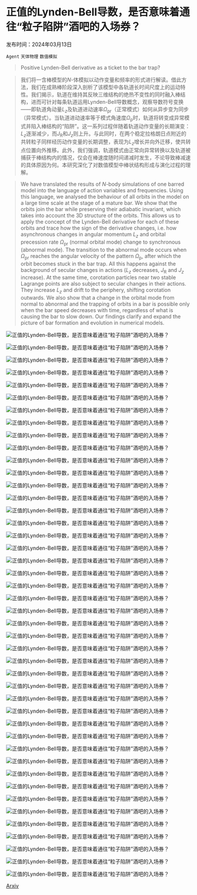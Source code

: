# 正值的Lynden-Bell导数，是否意味着通往“粒子陷阱”酒吧的入场券？

发布时间：2024年03月13日

`Agent` `天体物理` `数值模拟`

> Positive Lynden-Bell derivative as a ticket to the bar trap?

> 我们将一含棒模型的$N$-体模拟以动作变量和频率的形式进行解读。借此方法，我们在成熟棒阶段深入剖析了该模型中各轨道长时间尺度上的运动特性。我们揭示，轨道在维持其反映三维结构的绝热不变性的同时融入棒结构，进而可针对每条轨道运用Lynden-Bell导数概念，观察导数符号变换——即轨道角动量$L_z$及轨道进动速率$Ω_\mathrm{pr}$（正常模式）如何从异步变为同步（异常模式）。当轨道进动速率等于模式角速度$Ω_\mathrm{p}$时，轨道将转变成异常模式并陷入棒结构的“陷阱”。这一系列过程伴随着轨道动作变量的长期演变：$L_z$逐渐减少，而$J_\mathrm{R}$和$J_z$则上升。与此同时，在两个稳定拉格朗日点附近的共转粒子同样经历动作变量的长期调整，表现为$L_z$增长并向外迁移，使共转点位置向外推移。此外，我们强调，轨道模式由正常向异常转换以及轨道被捕获于棒结构内的情况，仅会在棒速度随时间递减时发生，不论导致棒减速的具体原因为何。本研究深化了对数值模型中棒状结构形成与演化过程的理解。

> We have translated the results of $N$-body simulations of one barred model into the language of action variables and frequencies. Using this language, we analysed the behaviour of all orbits in the model on a large time scale at the stage of a mature bar. We show that the orbits join the bar while preserving their adiabatic invariant, which takes into account the 3D structure of the orbits. This allows us to apply the concept of the Lynden-Bell derivative for each of these orbits and trace how the sign of the derivative changes, i.e. how asynchronous changes in angular momentum $L_z$ and orbital precession rate $Ω_\mathrm{pr}$ (normal orbital mode) change to synchronous (abnormal mode). The transition to the abnormal mode occurs when $Ω_\mathrm{pr}$ reaches the angular velocity of the pattern $Ω_\mathrm{p}$, after which the orbit becomes stuck in the bar trap. All this happens against the background of secular changes in actions ($L_z$ decreases, $J_\mathrm{R}$ and $J_z$ increase). At the same time, corotation particles near two stable Lagrange points are also subject to secular changes in their actions. They increase $L_z$ and drift to the periphery, shifting corotation outwards. We also show that a change in the orbital mode from normal to abnormal and the trapping of orbits in a bar is possible only when the bar speed decreases with time, regardless of what is causing the bar to slow down. Our findings clarify and expand the picture of bar formation and evolution in numerical models.

![正值的Lynden-Bell导数，是否意味着通往“粒子陷阱”酒吧的入场券？](../../../paper_images/2403.08326/v_curve_t0_2.png)

![正值的Lynden-Bell导数，是否意味着通往“粒子陷阱”酒吧的入场券？](../../../paper_images/2403.08326/A2_Omega_00.png)

![正值的Lynden-Bell导数，是否意味着通往“粒子陷阱”酒吧的入场券？](../../../paper_images/2403.08326/R_freq_100_500.png)

![正值的Lynden-Bell导数，是否意味着通往“粒子陷阱”酒吧的入场券？](../../../paper_images/2403.08326/diff_potencial_Mb0_all_small.png)

![正值的Lynden-Bell导数，是否意味着通往“粒子陷阱”酒吧的入场券？](../../../paper_images/2403.08326/xy_xz_71_term.png)

![正值的Lynden-Bell导数，是否意味着通往“粒子陷阱”酒吧的入场券？](../../../paper_images/2403.08326/t_Lz_term_71.png)

![正值的Lynden-Bell导数，是否意味着通往“粒子陷阱”酒吧的入场券？](../../../paper_images/2403.08326/xy_xz_114_0.png)

![正值的Lynden-Bell导数，是否意味着通往“粒子陷阱”酒吧的入场券？](../../../paper_images/2403.08326/Actions_orbit_114_2.png)

![正值的Lynden-Bell导数，是否意味着通往“粒子陷阱”酒吧的入场券？](../../../paper_images/2403.08326/Actions_sec_orbit_114_2.png)

![正值的Lynden-Bell导数，是否意味着通往“粒子陷阱”酒吧的入场券？](../../../paper_images/2403.08326/Frequencies_orbit_114.png)

![正值的Lynden-Bell导数，是否意味着通往“粒子陷阱”酒吧的入场券？](../../../paper_images/2403.08326/LB_map_Mb0_0_small.png)

![正值的Lynden-Bell导数，是否意味着通往“粒子陷阱”酒吧的入场券？](../../../paper_images/2403.08326/LB_map_Mb0_0_analityc_small.png)

![正值的Lynden-Bell导数，是否意味着通往“粒子陷阱”酒吧的入场券？](../../../paper_images/2403.08326/Mb0_400_LB_map_inst.png)

![正值的Lynden-Bell导数，是否意味着通往“粒子陷阱”酒吧的入场券？](../../../paper_images/2403.08326/hist_Lz_Jf_Omegapr_t400_analitic.png)

![正值的Lynden-Bell导数，是否意味着通往“粒子陷阱”酒吧的入场券？](../../../paper_images/2403.08326/all_bar_nobar_400_Mb0_z.png)

![正值的Lynden-Bell导数，是否意味着通往“粒子陷阱”酒吧的入场券？](../../../paper_images/2403.08326/Mb0_400_LB_map_apo.png)

![正值的Lynden-Bell导数，是否意味着通往“粒子陷阱”酒吧的入场券？](../../../paper_images/2403.08326/Mb0_400_LB_map_apo_wpr_blue0.1.png)

![正值的Lynden-Bell导数，是否意味着通往“粒子陷阱”酒吧的入场券？](../../../paper_images/2403.08326/hist_Lz_JR_tracks_apo_nums_0+across.png)

![正值的Lynden-Bell导数，是否意味着通往“粒子陷阱”酒吧的入场券？](../../../paper_images/2403.08326/orbit_evol_1_234.png)

![正值的Lynden-Bell导数，是否意味着通往“粒子陷阱”酒吧的入场券？](../../../paper_images/2403.08326/orbit_evol_2_16.png)

![正值的Lynden-Bell导数，是否意味着通往“粒子陷阱”酒吧的入场券？](../../../paper_images/2403.08326/orbit_evol_3_278.png)

![正值的Lynden-Bell导数，是否意味着通往“粒子陷阱”酒吧的入场券？](../../../paper_images/2403.08326/orbit_evol_4_35.png)

![正值的Lynden-Bell导数，是否意味着通往“粒子陷阱”酒吧的入场券？](../../../paper_images/2403.08326/Lz_Jf_LBder_400500_lib_apo+median_text.png)

![正值的Lynden-Bell导数，是否意味着通往“粒子陷阱”酒吧的入场券？](../../../paper_images/2403.08326/nobar400_bar500_galaxy_Mb0_z_LBder.png)

![正值的Lynden-Bell导数，是否意味着通往“粒子陷阱”酒吧的入场券？](../../../paper_images/2403.08326/hist_part_nobar400_bar500_apo_sns_R_LBder.png)

![正值的Lynden-Bell导数，是否意味着通往“粒子陷阱”酒吧的入场券？](../../../paper_images/2403.08326/t_actmoments_400500_lib_apo.png)

![正值的Lynden-Bell导数，是否意味着通往“粒子陷阱”酒吧的入场券？](../../../paper_images/2403.08326/orbit_1618.png)

![正值的Lynden-Bell导数，是否意味着通往“粒子陷阱”酒吧的入场券？](../../../paper_images/2403.08326/orbit_616.png)

![正值的Lynden-Bell导数，是否意味着通往“粒子陷阱”酒吧的入场券？](../../../paper_images/2403.08326/orbit_1727.png)

![正值的Lynden-Bell导数，是否意味着通往“粒子陷阱”酒吧的入场券？](../../../paper_images/2403.08326/Map_DeltaLz_500-400_inpix.jpg)

![正值的Lynden-Bell导数，是否意味着通往“粒子陷阱”酒吧的入场券？](../../../paper_images/2403.08326/Map_DeltaJR_500-400_inpix.jpg)

![正值的Lynden-Bell导数，是否意味着通往“粒子陷阱”酒吧的入场券？](../../../paper_images/2403.08326/orbit_53.png)

![正值的Lynden-Bell导数，是否意味着通往“粒子陷阱”酒吧的入场券？](../../../paper_images/2403.08326/orbit_110.png)

![正值的Lynden-Bell导数，是否意味着通往“粒子陷阱”酒吧的入场券？](../../../paper_images/2403.08326/orbit_16_stationar_t300.png)

![正值的Lynden-Bell导数，是否意味着通往“粒子陷阱”酒吧的入场券？](../../../paper_images/2403.08326/orbit_278_stationar_t400.png)

![正值的Lynden-Bell导数，是否意味着通往“粒子陷阱”酒吧的入场券？](../../../paper_images/2403.08326/orbit_16_stationar_t400.png)

![正值的Lynden-Bell导数，是否意味着通往“粒子陷阱”酒吧的入场券？](../../../paper_images/2403.08326/orbit_278_stationar_t500.png)

![正值的Lynden-Bell导数，是否意味着通往“粒子陷阱”酒吧的入场券？](../../../paper_images/2403.08326/orbit_16_stationar_t300_changeomega.png)

![正值的Lynden-Bell导数，是否意味着通往“粒子陷阱”酒吧的入场券？](../../../paper_images/2403.08326/orbit_278_stationar_t400_changeomega.png)

![正值的Lynden-Bell导数，是否意味着通往“粒子陷阱”酒吧的入场券？](../../../paper_images/2403.08326/xyxz_Chaotic.png)

![正值的Lynden-Bell导数，是否意味着通往“粒子陷阱”酒吧的入场券？](../../../paper_images/2403.08326/Lz_Jv_Chaotic.png)

![正值的Lynden-Bell导数，是否意味着通往“粒子陷阱”酒吧的入场券？](../../../paper_images/2403.08326/Lz_Jf_normabnorm_400.png)

![正值的Lynden-Bell导数，是否意味着通往“粒子陷阱”酒吧的入场券？](../../../paper_images/2403.08326/Lz_omega-kappa_2_normabnorm_400.png)

![正值的Lynden-Bell导数，是否意味着通往“粒子陷阱”酒吧的入场券？](../../../paper_images/2403.08326/xyxz_normal_abnormal_t400_0.png)

[Arxiv](https://arxiv.org/abs/2403.08326)